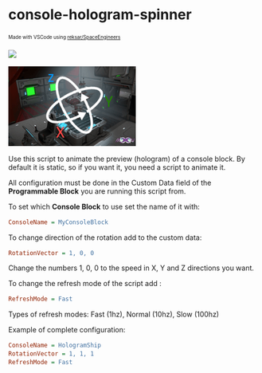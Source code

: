 # console-hologram-spinner

<sub><sup>Made with VSCode using [reksar/SpaceEngineers](https://github.com/reksar/SpaceEngineers)</sup></sub>

![](https://i.imgur.com/fVVaDCS.gif)

![img](./thumb.png)

Use this script to animate the preview (hologram) of a console block. By default it is static, so if you want it, you need a script to animate it.

All configuration must be done in the Custom Data field of the **Programmable Block** you are running this script from.

To set which **Console Block** to use set the name of it with:
  ```ini
  ConsoleName = MyConsoleBlock
  ```

To change direction of the rotation add to the custom data:
  ```ini
  RotationVector = 1, 0, 0
  ```
Change the numbers 1, 0, 0 to the speed in X, Y and Z directions you want.

To change the refresh mode of the script add :
  ```ini
  RefreshMode = Fast
  ```
Types of refresh modes: Fast (1hz), Normal (10hz), Slow (100hz)

Example of complete configuration:

```ini
ConsoleName = HologramShip
RotationVector = 1, 1, 1
RefreshMode = Fast
```
